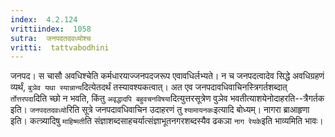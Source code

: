 ```yaml
---
index:  4.2.124
vrittiindex:  1058
sutra:  जनपदतदवध्योश्च
vritti:  tattvabodhini 
---
```


जनपद। स चासौ अवधिश्चेति कर्मधारयाज्जनपदजरूप एवावधिर्लभ्यते। न च जनपदत्वादेव सिद्धे अवधिग्रहणं व्यर्थं, `बुञेव यथा स्यान्नान्य`दित्येतदर्थं तस्यावश्यकत्वात्। अत एव जनपदावधिवाचिनस्त्रिगर्तशब्दात् `र्तोत्तरपदा`दिति च्छो न भवति, किंतु `अवृद्धादपि बहुवचनविषया`दित्युत्तरसूत्रेण वुञेव भवतीत्याशयेनोदाहरति--त्रैगर्तक इति। `जनपदतदवध्यो`रिति सूत्रे जनपदावधिवाचिन उदाहरणं तु `श्यामायनकः`इत्यादि बोध्यम्। नागरा ब्राआहृणा इति। कत्त्र्यादिषु `माहिष्मती`ति संज्ञाशब्दसाहचर्यात्संज्ञाभूतनगरशब्दस्यैव ढकञा `नाग रेयके`इति भाव्यमिति भावः।


